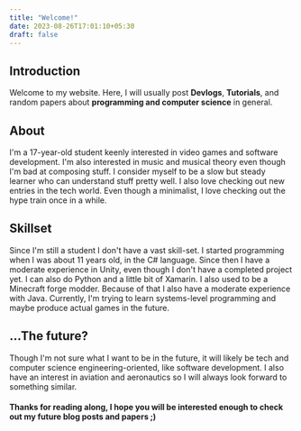 ```yaml
---
title: "Welcome!"
date: 2023-08-26T17:01:10+05:30
draft: false
---
```


## Introduction
Welcome to my website. Here, I will usually post **Devlogs**, **Tutorials**, and random papers about **programming and computer science** in general.

## About
I'm a 17-year-old student keenly interested in video games and software development. I'm also interested in music and musical theory even though I'm bad at composing stuff. I consider myself to be a slow but steady learner who can understand stuff pretty well. I also love checking out new entries in the tech world. Even though a minimalist, I love checking out the hype train once in a while.
## Skillset
Since I'm still a student I don't have a vast skill-set. I started programming when I was about 11 years old, in the C# language. Since then I have a moderate experience in Unity, even though I don't have a completed project yet. I can also do Python and a little bit of Xamarin.
I also used to be a Minecraft forge modder. Because of that I also have a moderate experience with Java.
Currently, I'm trying to learn systems-level programming and maybe produce actual games in the future.

## ...The future?
Though I'm not sure what I want to be in the future, it will likely be tech and computer science engineering-oriented, like software development. I also have an interest in aviation and aeronautics so I will always look forward to something similar.

#### Thanks for reading along, I hope you will be interested enough to check out my future blog posts and papers ;)


